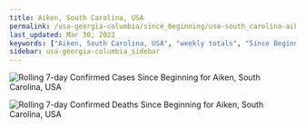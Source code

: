 ```yaml
---
title: Aiken, South Carolina, USA
permalink: /usa-georgia-columbia/since_beginning/usa-south_carolina-aiken-since_beginning.html
last_updated: Mar 30, 2022
keywords: ["Aiken, South Carolina, USA", "weekly totals", "Since Beginning"]
sidebar: usa-georgia-columbia_sidebar
---
```


![Rolling 7-day Confirmed Cases Since Beginning for Aiken, South Carolina, USA](/covid_tracker/images/graphs/usa-south_carolina-aiken-rolling_7_days_confirmed-since_beginning_graph.png)

![Rolling 7-day Confirmed Deaths Since Beginning for Aiken, South Carolina, USA](/covid_tracker/images/graphs/usa-south_carolina-aiken-rolling_7_days_deaths-since_beginning_graph.png)

